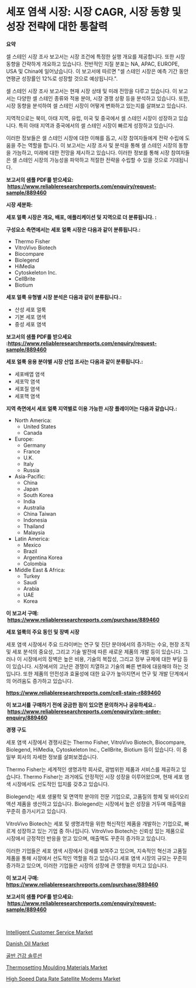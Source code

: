 <p><h1>세포 염색 시장: 시장 CAGR, 시장 동향 및 성장 전략에 대한 통찰력</h1></p><p><strong>요약</strong></p>
<p><p>셀 스테인 시장 조사 보고서는 시장 조건에 특정한 실행 개요를 제공합니다. 또한 시장 동향을 간략하게 개요하고 있습니다. 전반적인 지질 분포는 NA, APAC, EUROPE, USA 및 China에 일어났습니다. 이 보고서에 따르면 "셀 스테인 시장은 예측 기간 동안 연평균 성장률인 12%로 성장할 것으로 예상됩니다.".</p><p>셀 스테인 시장 조사 보고서는 현재 시장 상태 및 미래 전망을 다루고 있습니다. 이 보고서는 다양한 셀 스테인 종류와 적용 분야, 시장 경쟁 상황 등을 분석하고 있습니다. 또한, 시장 동향을 분석하여 셀 스테인 시장이 어떻게 변화하고 있는지를 살펴보고 있습니다.</p><p>지역적으로는 북미, 아태 지역, 유럽, 미국 및 중국에서 셀 스테인 시장이 성장하고 있습니다. 특히 아태 지역과 중국에서의 셀 스테인 시장이 빠르게 성장하고 있습니다.</p><p>이러한 정보들은 셀 스테인 시장에 대한 이해를 돕고, 시장 참여자들에게 전략 수립에 도움을 주는 역할을 합니다. 이 보고서는 시장 조사 및 분석을 통해 셀 스테인 시장의 동향을 가늠하고, 미래에 대한 전망을 제시하고 있습니다. 이러한 정보를 통해 시장 참여자들은 셀 스테인 시장의 가능성을 파악하고 적절한 전략을 수립할 수 있을 것으로 기대됩니다.</p></p>
<p><strong>보고서의 샘플 PDF를 받으세요: &nbsp;<a href="https://www.reliableresearchreports.com/enquiry/request-sample/889460">https://www.reliableresearchreports.com/enquiry/request-sample/889460</a></strong></p>
<p><strong>시장 세분화:</strong></p>
<p><strong> 세포 얼룩 시장은 개요, 배포, 애플리케이션 및 지역으로 더 분류됩니다. :</strong></p>
<p><strong>구성요소 측면에서는 세포 얼룩 시장은 다음과 같이 분류됩니다.:</strong></p>
<p><ul><li>Thermo Fisher</li><li>VitroVivo Biotech</li><li>Biocompare</li><li>Biolegend</li><li>HiMedia</li><li>Cytoskeleton Inc.</li><li>CellBrite</li><li>Biotium</li></ul></p>
<p><strong> 세포 얼룩 유형별 시장 분석은 다음과 같이 분류됩니다.:</strong></p>
<p><ul><li>산성 세포 얼룩</li><li>기본 세포 염색</li><li>중성 세포 염색</li></ul></p>
<p><strong>보고서의 샘플 PDF를 받으세요 :<a href="https://www.reliableresearchreports.com/enquiry/request-sample/889460">https://www.reliableresearchreports.com/enquiry/request-sample/889460</a></strong></p>
<p><strong> 세포 얼룩 응용 분야별 시장 산업 조사는 다음과 같이 분류됩니다.:</strong></p>
<p><ul><li>세포배엽 염색</li><li>세포막 염색</li><li>세포질 염색</li><li>세포핵 염색</li></ul></p>
<p><strong>지역 측면에서 세포 얼룩 지역별로 이용 가능한 시장 플레이어는 다음과 같습니다.:</strong></p>
<p><ul>
    <li>
        North America:
        <ul>
            <li>United States</li>
            <li>Canada</li>
        </ul>
    </li>
    <li>
        Europe:
        <ul>
            <li>Germany</li>
            <li>France</li>
            <li>U.K.</li>
            <li>Italy</li>
            <li>Russia</li>
        </ul>
    </li>
    <li>
        Asia-Pacific:
        <ul>
            <li>China</li>
            <li>Japan</li>
            <li>South Korea</li>
            <li>India</li>
            <li>Australia</li>
            <li>China Taiwan</li>
            <li>Indonesia</li>
            <li>Thailand</li>
            <li>Malaysia</li>
        </ul>
    </li>
    <li>
        Latin America:
        <ul>
            <li>Mexico</li>
            <li>Brazil</li>
            <li>Argentina Korea</li>
            <li>Colombia</li>
        </ul>
    </li>
    <li>
        Middle East & Africa:
        <ul>
            <li>Turkey</li>
            <li>Saudi</li>
            <li>Arabia</li>
            <li>UAE</li>
            <li>Korea</li>
        </ul>
    </li>
    </ul></p>
<p><strong>이 보고서 구매: &nbsp;<a href="https://www.reliableresearchreports.com/purchase/889460">https://www.reliableresearchreports.com/purchase/889460</a></strong></p>
<p><strong>세포 얼룩의 주요 동인 및 장벽 시장</strong></p>
<p><p>세포 염색 시장에서 주요 드라이버는 연구 및 진단 분야에서의 증가하는 수요, 현장 조직 및 세포 분석의 중요성, 그리고 기술 발전에 따른 새로운 제품의 개발 등이 있습니다. 그러나 이 시장에서의 장벽은 높은 비용, 기술의 복잡성, 그리고 정부 규제에 대한 부담 등이 있습니다. 시장에서의 고난은 경쟁이 치열하고 기술의 빠른 변화에 대응해야 하는 것입니다. 또한 제품의 안전성과 효율성에 대한 요구가 높아지면서 연구 및 개발 단계에서의 어려움도 증가하고 있습니다.</p></p>
<p><strong><a href="https://www.reliableresearchreports.com/cell-stain-r889460">https://www.reliableresearchreports.com/cell-stain-r889460</a></strong></p>
<p><strong>이 보고서를 구매하기 전에 궁금한 점이 있으면 문의하거나 공유하세요.: &nbsp;<a href="https://www.reliableresearchreports.com/enquiry/pre-order-enquiry/889460">https://www.reliableresearchreports.com/enquiry/pre-order-enquiry/889460</a></strong></p>
<p><strong>경쟁 구도</strong></p>
<p><p>세포 염색 시장에서 경쟁사로는 Thermo Fisher, VitroVivo Biotech, Biocompare, Biolegend, HiMedia, Cytoskeleton Inc., CellBrite, Biotium 등이 있습니다. 이 중 일부 회사의 자세한 정보를 살펴보겠습니다.</p><p>Thermo Fisher는 세계적인 생명과학 회사로, 광범위한 제품과 서비스를 제공하고 있습니다. Thermo Fisher는 과거에도 안정적인 시장 성장을 이루어왔으며, 현재 세포 염색 시장에서도 선도적인 입지를 갖추고 있습니다.</p><p>Biolegend는 세포 생물학 및 면역학 분야의 전문 기업으로, 고품질의 항체 및 바이오리액션 제품을 생산하고 있습니다. Biolegend는 시장에서 높은 성장을 거두며 매출액을 꾸준히 증가시키고 있습니다.</p><p>VitroVivo Biotech는 세포 및 생명과학을 위한 혁신적인 제품을 개발하는 기업으로, 빠르게 성장하고 있는 기업 중 하나입니다. VitroVivo Biotech는 신뢰성 있는 제품으로 시장에서 긍정적인 반응을 얻고 있으며, 매출액도 꾸준히 증가하고 있습니다.</p><p>이러한 기업들은 세포 염색 시장에서 강세를 보여주고 있으며, 지속적인 혁신과 고품질 제품을 통해 시장에서 선도적인 역할을 하고 있습니다.세포 염색 시장의 규모는 꾸준히 증가하고 있으며, 이러한 기업들은 시장의 성장에 큰 영향을 미치고 있습니다.</p></p>
<p><strong>이 보고서 구매: &nbsp; <a href="https://www.reliableresearchreports.com/purchase/889460">https://www.reliableresearchreports.com/purchase/889460</a></strong></p>
<p><strong>보고서의 샘플 PDF를 받으세요: &nbsp;<a href="https://www.reliableresearchreports.com/enquiry/request-sample/889460">https://www.reliableresearchreports.com/enquiry/request-sample/889460</a></strong><strong></strong></p>
<p>&nbsp;</p>
<p><p><a href="https://github.com/gdfhhhj/Market-Research-Report-List-4/blob/main/intelligent-customer-service-market.md">Intelligent Customer Service Market</a></p><p><a href="https://issuu.com/reportprime-2/docs/danish-oil-market-size-2030.pptx">Danish Oil Market</a></p><p><a href="https://github.com/JackieFauhey9089475/Market-Research-Report-List-1/blob/main/886941423522.md">골반 건강 솔루션</a></p><p><a href="https://www.linkedin.com/pulse/decoding-thermosetting-moulding-materials-market-deep-dive-latest-b5s6e?trackingId=H4oDF3Rl5hZ2lvgYFG7gbA%3D%3D">Thermosetting Moulding Materials Market</a></p><p><a href="https://cute-banjo-8ca.notion.site/High-Speed-Data-Rate-Satellite-Modems-Market-Insight-Market-Trends-Growth-Forecasted-from-2024-TO-3967e23916e544ba9fbfc218ff0e89a4">High Speed Data Rate Satellite Modems Market</a></p></p>
